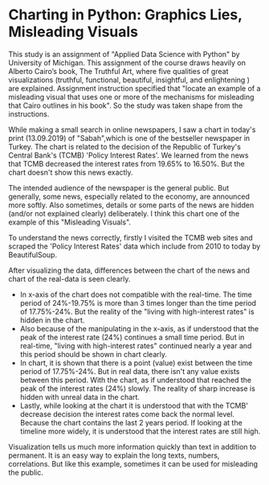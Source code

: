 # Charting in Python: Graphics Lies, Misleading Visuals
This study is an assignment of "Applied Data Science with Python" by University of Michigan. This assignment of the course draws heavily on Alberto Cairo’s book, The Truthful Art, where five qualities of great visualizations (truthful, functional, beautiful, insightful, and enlightening ) are explained. Assignment instruction specified that "locate an example of a misleading visual that uses one or more of the mechanisms for misleading that Cairo outlines in his book". So the study was taken shape from the instructions.

While making a small search in online newspapers, I saw a chart in today's print (13.09.2019) of "Sabah",which is one of the bestseller newspaper in Turkey. The chart is related to the decision of the Republic of Turkey's Central Bank's (TCMB) 'Policy Interest Rates'. We learned from the news that TCMB decreased the interest rates from 19.65% to 16.50%. But the chart doesn't show this news exactly.

The intended audience of the newspaper is the general public. But generally, some news, especially related to the economy, are announced more softly. Also sometimes, details or some parts of the news are hidden (and/or not explained clearly) deliberately. I think this chart one of the example of this "Misleading Visuals".

To understand the news correctly, firstly I visited the TCMB web sites and scraped the 'Policy Interest Rates' data which include from 2010 to today by BeautifulSoup.

After visualizing the data, differences between the chart of the news and chart of the real-data is seen clearly.
- In x-axis of the chart does not compatible with the real-time. The time period of 24%-19.75% is more than 3 times longer than the time period of 17.75%-24%. But the reality of the "living with high-interest rates" is hidden in the chart.
- Also because of the manipulating in the x-axis, as if understood that the peak of the interest rate (24%) continues a small time period. But in real-time, "living with high-interest rates" continued nearly a year and this period should be shown in chart clearly.
- In chart, it is shown that there is a point (value) exist between the time period of 17.75%-24%. But in real data, there isn't any value exists between this period. With the chart, as if understood that reached the peak of the interest rates (24%) slowly. The reality of sharp increase is hidden with unreal data in the chart.
- Lastly, while looking at the chart it is understood that with the TCMB' decrease decision the interest rates come back the normal level. Because the chart contains the last 2 years period. If looking at the timeline more widely, it is understood that the interest rates are still high.

Visualization tells us much more information quickly than text in addition to permanent. It is an easy way to explain the long texts, numbers, correlations. But like this example, sometimes it can be used for misleading the public.

